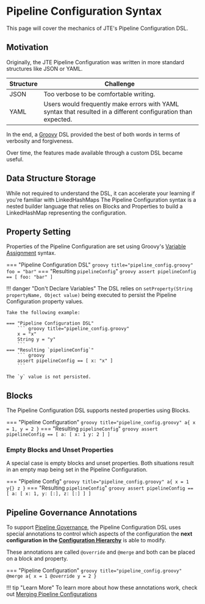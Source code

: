 # Pipeline Configuration Syntax

This page will cover the mechanics of JTE's Pipeline Configuration DSL.

## Motivation

Originally, the JTE Pipeline Configuration was written in more standard structures like JSON or YAML.

| Structure | Challenge                                                                                                     |
|-----------|---------------------------------------------------------------------------------------------------------------|
| JSON      | Too verbose to be comfortable writing.                                                                        |
| YAML      | Users would frequently make errors with YAML syntax that resulted in a different configuration than expected. |

In the end, a [Groovy](https://groovy-lang.org/documentation.html) DSL provided the best of both words in terms of verbosity and forgiveness.

Over time, the features made available through a custom DSL became useful.

## Data Structure Storage

While not required to understand the DSL, it can accelerate your learning if you're familiar with LinkedHashMaps
The Pipeline Configuration syntax is a nested builder language that relies on Blocks and Properties to build a LinkedHashMap representing the configuration.

## Property Setting

Properties of the Pipeline Configuration are set using Groovy's [Variable Assignment](https://groovy-lang.org/semantics.html) syntax.

=== "Pipeline Configuration DSL"
    ``` groovy title="pipeline_config.groovy"
    foo = "bar"
    ```
=== "Resulting `pipelineConfig`"
    ``` groovy
    assert pipelineConfig == [ foo: "bar" ]
    ```

!!! danger "Don't Declare Variables"
    The DSL relies on `setProperty(String propertyName, Object value)` being executed to persist the Pipeline Configuration property values.

    Take the following example: 

    === "Pipeline Configuration DSL"
        ``` groovy title="pipeline_config.groovy"
        x = "x" 
        String y = "y"
        ```
    === "Resulting `pipelineConfig`"
        ``` groovy
        assert pipelineConfig == [ x: "x" ]
        ```

    The `y` value is not persisted. 

## Blocks

The Pipeline Configuration DSL supports nested properties using Blocks.

=== "Pipeline Configuration"
    ``` groovy title="pipeline_config.groovy"
    a{
      x = 1,
      y = 2
    }
    ```
=== "Resulting `pipelineConfig`"
    ``` groovy
    assert pipelineConfig == [
      a: [
        x: 1
        y: 2
      ]
    ]
    ```

### Empty Blocks and Unset Properties

A special case is empty blocks and unset properties. Both situations result in an empty map being set in the Pipeline Configuration.

=== "Pipeline Config"
    ``` groovy title="pipeline_config.groovy"
    a{
      x = 1
      y{}
      z
    }
    ```
=== "Resulting `pipelineConfig`"
    ``` groovy
    assert pipelineConfig == [
      a: [
        x: 1,
        y: [:],
        z: [:]
      ]
    ]
    ```

## Pipeline Governance Annotations

To support [Pipeline Governance](../pipeline-governance/overview.md), the Pipeline Configuration DSL uses special annotations to control which aspects of the configuration the **next configuration in the [Configuration Hierarchy](../pipeline-governance/configuration-hierarchy.md)** is able to modify.

These annotations are called `@override` and `@merge` and both can be placed on a block and property.

=== "Pipeline Configuration"
    ``` groovy title="pipeline_config.groovy"
    @merge a{
      x = 1
      @override y = 2
    }
    ```

!!! tip "Learn More"
    To learn more about how these annotations work, check out [Merging Pipeline Configurations](./merging-configs.md)
